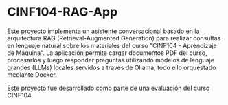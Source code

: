 # CINF104-RAG-App
Este proyecto implementa un asistente conversacional basado en la arquitectura RAG (Retrieval-Augmented Generation) para realizar consultas en lenguaje natural sobre los materiales del curso "CINF104 - Aprendizaje de Máquina". La aplicación permite cargar documentos PDF del curso, procesarlos y luego responder preguntas utilizando modelos de lenguaje grandes (LLMs) locales servidos a través de Ollama, todo ello orquestado mediante Docker.



Este proyecto fue desarrollado como parte de una evaluación del curso CINF104.
